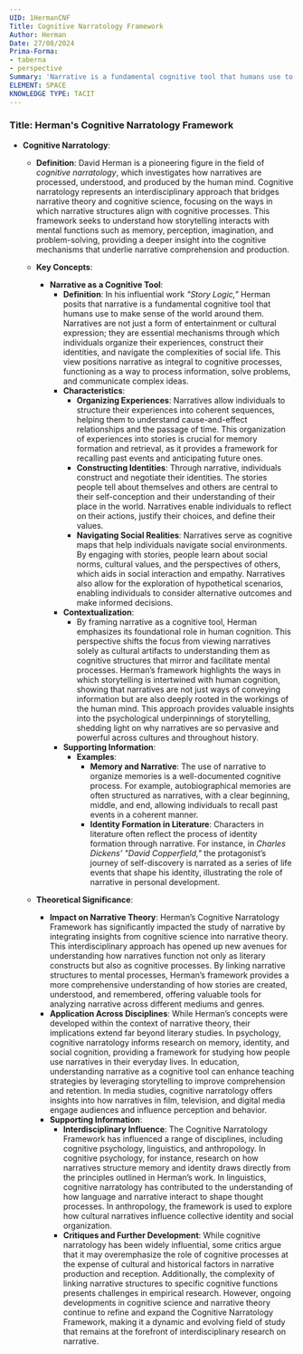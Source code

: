```yaml
---
UID: 1HermanCNF
Title: Cognitive Narratology Framework
Author: Herman
Date: 27/08/2024
Prima-Forma:
- taberna
- perspective
Summary: 'Narrative is a fundamental cognitive tool that humans use to make sense of the world: organize experiences, construct identities, navigate social realties'
ELEMENT: SPACE
KNOWLEDGE TYPE: TACIT
---
```


### Title: **Herman's Cognitive Narratology Framework**

- **Cognitive Narratology**:
  - **Definition**: David Herman is a pioneering figure in the field of *cognitive narratology*, which investigates how narratives are processed, understood, and produced by the human mind. Cognitive narratology represents an interdisciplinary approach that bridges narrative theory and cognitive science, focusing on the ways in which narrative structures align with cognitive processes. This framework seeks to understand how storytelling interacts with mental functions such as memory, perception, imagination, and problem-solving, providing a deeper insight into the cognitive mechanisms that underlie narrative comprehension and production.

  - **Key Concepts**:

    - **Narrative as a Cognitive Tool**:
      - **Definition**: In his influential work *"Story Logic,"* Herman posits that narrative is a fundamental cognitive tool that humans use to make sense of the world around them. Narratives are not just a form of entertainment or cultural expression; they are essential mechanisms through which individuals organize their experiences, construct their identities, and navigate the complexities of social life. This view positions narrative as integral to cognitive processes, functioning as a way to process information, solve problems, and communicate complex ideas.
      - **Characteristics**:
        - **Organizing Experiences**: Narratives allow individuals to structure their experiences into coherent sequences, helping them to understand cause-and-effect relationships and the passage of time. This organization of experiences into stories is crucial for memory formation and retrieval, as it provides a framework for recalling past events and anticipating future ones.
        - **Constructing Identities**: Through narrative, individuals construct and negotiate their identities. The stories people tell about themselves and others are central to their self-conception and their understanding of their place in the world. Narratives enable individuals to reflect on their actions, justify their choices, and define their values.
        - **Navigating Social Realities**: Narratives serve as cognitive maps that help individuals navigate social environments. By engaging with stories, people learn about social norms, cultural values, and the perspectives of others, which aids in social interaction and empathy. Narratives also allow for the exploration of hypothetical scenarios, enabling individuals to consider alternative outcomes and make informed decisions.
      - **Contextualization**:
        - By framing narrative as a cognitive tool, Herman emphasizes its foundational role in human cognition. This perspective shifts the focus from viewing narratives solely as cultural artifacts to understanding them as cognitive structures that mirror and facilitate mental processes. Herman’s framework highlights the ways in which storytelling is intertwined with human cognition, showing that narratives are not just ways of conveying information but are also deeply rooted in the workings of the human mind. This approach provides valuable insights into the psychological underpinnings of storytelling, shedding light on why narratives are so pervasive and powerful across cultures and throughout history.
      - **Supporting Information**:
        - **Examples**:
          - **Memory and Narrative**: The use of narrative to organize memories is a well-documented cognitive process. For example, autobiographical memories are often structured as narratives, with a clear beginning, middle, and end, allowing individuals to recall past events in a coherent manner.
          - **Identity Formation in Literature**: Characters in literature often reflect the process of identity formation through narrative. For instance, in *Charles Dickens’* *"David Copperfield,"* the protagonist’s journey of self-discovery is narrated as a series of life events that shape his identity, illustrating the role of narrative in personal development.

  - **Theoretical Significance**:
    - **Impact on Narrative Theory**: Herman’s Cognitive Narratology Framework has significantly impacted the study of narrative by integrating insights from cognitive science into narrative theory. This interdisciplinary approach has opened up new avenues for understanding how narratives function not only as literary constructs but also as cognitive processes. By linking narrative structures to mental processes, Herman’s framework provides a more comprehensive understanding of how stories are created, understood, and remembered, offering valuable tools for analyzing narrative across different mediums and genres.
    - **Application Across Disciplines**: While Herman’s concepts were developed within the context of narrative theory, their implications extend far beyond literary studies. In psychology, cognitive narratology informs research on memory, identity, and social cognition, providing a framework for studying how people use narratives in their everyday lives. In education, understanding narrative as a cognitive tool can enhance teaching strategies by leveraging storytelling to improve comprehension and retention. In media studies, cognitive narratology offers insights into how narratives in film, television, and digital media engage audiences and influence perception and behavior.
    - **Supporting Information**:
      - **Interdisciplinary Influence**: The Cognitive Narratology Framework has influenced a range of disciplines, including cognitive psychology, linguistics, and anthropology. In cognitive psychology, for instance, research on how narratives structure memory and identity draws directly from the principles outlined in Herman’s work. In linguistics, cognitive narratology has contributed to the understanding of how language and narrative interact to shape thought processes. In anthropology, the framework is used to explore how cultural narratives influence collective identity and social organization.
      - **Critiques and Further Development**: While cognitive narratology has been widely influential, some critics argue that it may overemphasize the role of cognitive processes at the expense of cultural and historical factors in narrative production and reception. Additionally, the complexity of linking narrative structures to specific cognitive functions presents challenges in empirical research. However, ongoing developments in cognitive science and narrative theory continue to refine and expand the Cognitive Narratology Framework, making it a dynamic and evolving field of study that remains at the forefront of interdisciplinary research on narrative.